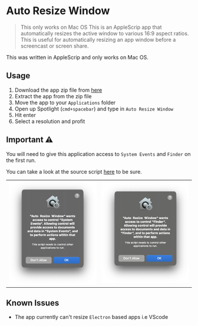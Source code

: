 # Auto Resize Window
> This only works on Mac OS
This is an AppleScrip app that automatically resizes the active window to various 16:9 aspect ratios. This is useful for automatically resizing an app window before a screencast or screen share.

This was written in AppleScrip and only works on Mac OS.

## Usage
1. Download the app zip file from [here](https://github.com/cokoghenun/auto-resize-window/raw/main/Auto%20Resize%20Window.zip)
1. Extract the app from the zip file
1. Move the app to your `Applications` folder
1. Open up Spotlight (`cmd+spacebar`) and type in `Auto Resize Window`
1. Hit enter
1. Select a resolution and profit

## Important ⚠️
You will need to give this application access to `System Events` and `Finder` on the first run.

You can take a look at the source script [here](src/scrpt.scpt) to be sure.

| | |
|:-------------------------:|:-------------------------:|
|![Permission one](src/images/System%20Events.png)|![Permission two](src/images/Finder.png)|

## Known Issues
* The app currently can't resize `Electron` based apps i.e VScode